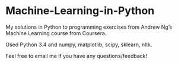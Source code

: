 # Machine-Learning-in-Python

My solutions in Python to programming exercises from Andrew Ng’s Machine Learning course from Coursera. 

Used Python 3.4 and numpy, matplotlib, scipy, sklearn, nltk.

Feel free to email me if you have any questions/feedback!


